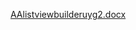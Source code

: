[AAlistviewbuilderuyg2.docx](https://github.com/user-attachments/files/18196600/AAlistviewbuilderuyg2.docx)
